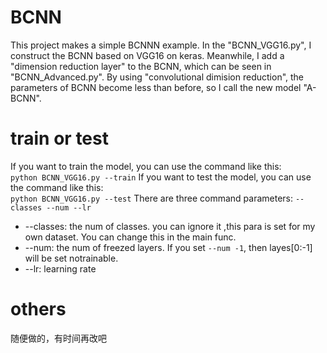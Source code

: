 # BCNN
This project makes a simple BCNNN example. In the "BCNN_VGG16.py", I construct the BCNN based on VGG16 on keras. Meanwhile,  I add a "dimension reduction layer" to the BCNN, which can be seen in "BCNN_Advanced.py". By using "convolutional dimision reduction", the parameters of BCNN become less than before, so I call the new model "A-BCNN".
# train or test
If you want to train the model, you can use the command like this:  
`python BCNN_VGG16.py --train`
If you want to test the model, you can use the command like this:  
`python BCNN_VGG16.py --test`
There are three command parameters: `--classes --num --lr`
- --classes: the num of classes. you can ignore it ,this para is set for my own dataset. You can change this in the main func.
- --num: the num of freezed layers. If you set  `--num -1`, then layes[0:-1] will be set notrainable.
- --lr: learning rate
# others
随便做的，有时间再改吧
